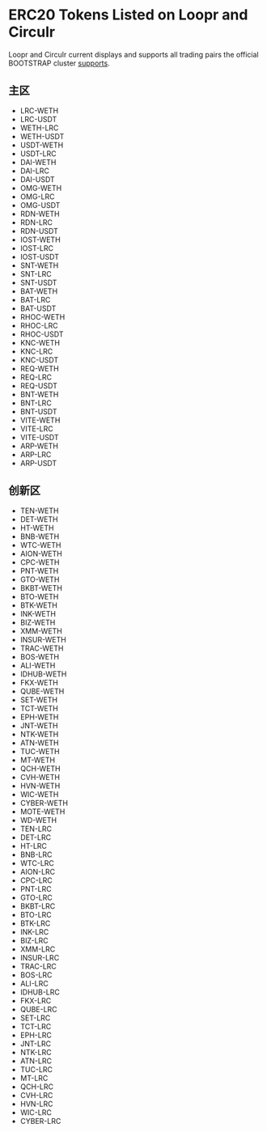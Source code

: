 # ERC20 Tokens Listed on Loopr and Circulr

Loopr and Circulr current displays and supports all trading pairs the official BOOTSTRAP cluster [supports](tradingpairs-supported-by-bootstrap).

## 主区
- LRC-WETH
- LRC-USDT
- WETH-LRC
- WETH-USDT
- USDT-WETH
- USDT-LRC
- DAI-WETH
- DAI-LRC
- DAI-USDT
- OMG-WETH 
- OMG-LRC
- OMG-USDT
- RDN-WETH
- RDN-LRC
- RDN-USDT
- IOST-WETH
- IOST-LRC
- IOST-USDT
- SNT-WETH
- SNT-LRC
- SNT-USDT
- BAT-WETH
- BAT-LRC
- BAT-USDT
- RHOC-WETH
- RHOC-LRC
- RHOC-USDT
- KNC-WETH
- KNC-LRC
- KNC-USDT
- REQ-WETH
- REQ-LRC
- REQ-USDT
- BNT-WETH
- BNT-LRC
- BNT-USDT
- VITE-WETH
- VITE-LRC
- VITE-USDT
- ARP-WETH
- ARP-LRC
- ARP-USDT

## 创新区
- TEN-WETH
- DET-WETH
- HT-WETH
- BNB-WETH
- WTC-WETH
- AION-WETH
- CPC-WETH
- PNT-WETH
- GTO-WETH
- BKBT-WETH
- BTO-WETH
- BTK-WETH
- INK-WETH
- BIZ-WETH
- XMM-WETH
- INSUR-WETH
- TRAC-WETH
- BOS-WETH
- ALI-WETH
- IDHUB-WETH
- FKX-WETH
- QUBE-WETH
- SET-WETH
- TCT-WETH
- EPH-WETH
- JNT-WETH
- NTK-WETH
- ATN-WETH
- TUC-WETH
- MT-WETH
- QCH-WETH
- CVH-WETH
- HVN-WETH
- WIC-WETH
- CYBER-WETH
- MOTE-WETH
- WD-WETH
- TEN-LRC
- DET-LRC
- HT-LRC
- BNB-LRC
- WTC-LRC
- AION-LRC
- CPC-LRC
- PNT-LRC
- GTO-LRC
- BKBT-LRC
- BTO-LRC
- BTK-LRC
- INK-LRC
- BIZ-LRC
- XMM-LRC
- INSUR-LRC
- TRAC-LRC
- BOS-LRC
- ALI-LRC
- IDHUB-LRC
- FKX-LRC
- QUBE-LRC
- SET-LRC
- TCT-LRC
- EPH-LRC
- JNT-LRC
- NTK-LRC
- ATN-LRC
- TUC-LRC
- MT-LRC
- QCH-LRC
- CVH-LRC
- HVN-LRC
- WIC-LRC
- CYBER-LRC
